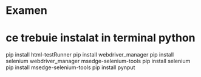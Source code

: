 # Examen

# ce trebuie instalat in terminal python
pip install html-testRunner
pip install webdriver_manager
pip install selenium webdriver_manager msedge-selenium-tools
pip install selenium
pip install msedge-selenium-tools
pip install pynput


